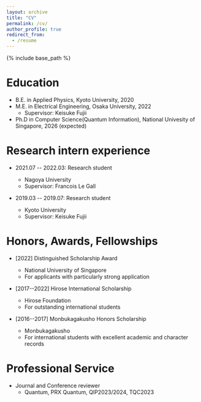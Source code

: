```yaml
---
layout: archive
title: "CV"
permalink: /cv/
author_profile: true
redirect_from:
  - /resume
---
```


{% include base_path %}

Education
======
* B.E. in Applied Physics, Kyoto University, 2020
* M.E. in Electrical Engineering, Osaka University, 2022
  * Supervisor: Keisuke Fujii
* Ph.D in Computer Science(Quantum Information), National Univesity of Singapore, 2026 (expected)

Research intern experience
======
* 2021.07 -- 2022.03: Research student
  * Nagoya University
  * Supervisor: Francois Le Gall

* 2019.03 -- 2019.07: Research student
  * Kyoto University
  * Supervisor: Keisuke Fujii
  

Honors, Awards, Fellowships
======
* [2022] Distinguished Scholarship Award
  * National University of Singapore
  * For applicants with particularly strong application

* [2017--2022] Hirose International Scholarship
  * Hirose Foundation
  * For outstanding international students

* [2016--2017] Monbukagakusho Honors Scholarship
  * Monbukagakusho
  * For international students with excellent academic and character records


Professional Service
======
* Journal and Conference reviewer
  * Quantum, PRX Quantum, QIP2023/2024, TQC2023

